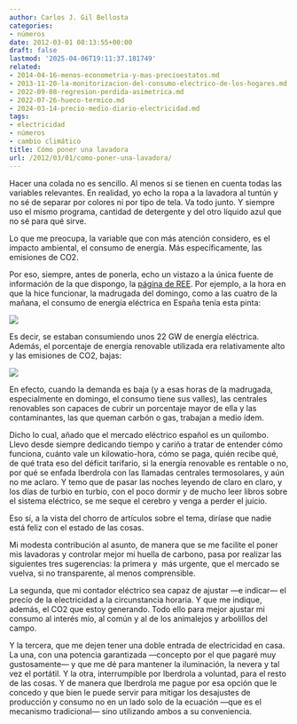 ```yaml
---
author: Carlos J. Gil Bellosta
categories:
- números
date: 2012-03-01 08:13:55+00:00
draft: false
lastmod: '2025-04-06T19:11:37.181749'
related:
- 2014-04-16-menos-econometria-y-mas-precioestatos.md
- 2013-11-20-la-monitorizacion-del-consumo-electrico-de-los-hogares.md
- 2022-09-08-regresion-perdida-asimetrica.md
- 2022-07-26-hueco-termico.md
- 2024-03-14-precio-medio-diario-electricidad.md
tags:
- electricidad
- números
- cambio climático
title: Cómo poner una lavadora
url: /2012/03/01/como-poner-una-lavadora/
---
```


Hacer una colada no es sencillo. Al menos si se tienen en cuenta todas las variables relevantes. En realidad, yo echo la ropa a la lavadora al tuntún y no sé de separar por colores ni por tipo de tela. Va todo junto. Y siempre uso el mismo programa, cantidad de detergente y del otro líquido azul que no sé para qué sirve.

Lo que me preocupa, la variable que con más atención considero, es el impacto ambiental, el consumo de energía. Más específicamente, las emisiones de CO2.

Por eso, siempre, antes de ponerla, echo un vistazo a la única fuente de información de la que dispongo, la [página de REE](https://demanda.ree.es/demanda.html). Por ejemplo, a la hora en que la hice funcionar, la madrugada del domingo, como a las cuatro de la mañana, el consumo de energía eléctrica en España tenía esta pinta:

[![](/wp-uploads/2012/02/consumo_electricidad_ree.png#center)
](/wp-uploads/2012/02/consumo_electricidad_ree.png#center)

Es decir, se estaban consumiendo unos 22 GW de energía eléctrica. Además, el porcentaje de energía renovable utilizada era relativamente alto y las emisiones de CO2, bajas:

[![](/wp-uploads/2012/02/fuentes_produccion.png#center)
](/wp-uploads/2012/02/fuentes_produccion.png#center)

En efecto, cuando la demanda es baja (y a esas horas de la madrugada, especialmente en domingo, el consumo tiene sus valles), las centrales renovables son capaces de cubrir un porcentaje mayor de ella y las contaminantes, las que queman carbón o gas, trabajan a medio ídem.

Dicho lo cual, añado que el mercado eléctrico español es un quilombo. Llevo desde siempre dedicando tiempo y cariño a tratar de entender cómo funciona, cuánto vale un kilowatio-hora, cómo se paga, quién recibe qué, de qué trata eso del déficit tarifario, si la energía renovable es rentable o no, por qué se enfada Iberdrola con las llamadas centrales termosolares, y aún no me aclaro. Y temo que de pasar las noches leyendo de claro en claro, y los días de turbio en turbio, con el poco dormir y de mucho leer libros sobre el sistema eléctrico, se me seque el cerebro y venga a perder el juicio.

Eso sí, a la vista del chorro de artículos sobre el tema, diríase que nadie está feliz con el estado de las cosas.

Mi modesta contribución al asunto, de manera que se me facilite el poner mis lavadoras y controlar mejor mi huella de carbono, pasa por realizar las siguientes tres sugerencias: la primera y  más urgente, que el mercado se vuelva, si no transparente, al menos comprensible.

La segunda, que mi contador eléctrico sea capaz de ajustar —e indicar— el precio de la electricidad a la circunstancia horaria. Y que me indique, además, el CO2 que estoy generando. Todo ello para mejor ajustar mi consumo al interés mío, al común y al de los animalejos y arbolillos del campo.

Y la tercera, que me dejen tener una doble entrada de electricidad en casa. La una, con una potencia garantizada —concepto por el que pagaré muy gustosamente— y que me dé para mantener la iluminación, la nevera y tal vez el portátil. Y la otra, interrumpible por Iberdrola a voluntad, para el resto de las cosas. Y de manera que Iberdrola me pague por esa opción que le concedo y que bien le puede servir para mitigar los desajustes de producción y consumo no en un lado solo de la ecuación —que es el mecanismo tradicional— sino utilizando ambos a su conveniencia.